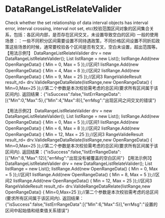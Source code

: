 # DataRangeListRelateValider
Check whether the set relationship of data interval objects has interval error, interval crossing, interval not set, etc(校验范围区间对象的区间集合关系，包括：各区间内部，是否存在区间交叉，未设置导致空白的区间)
一般的使用场景：：一些不同积分区间需要设置不同待遇政策，不同价格区间设置不同折扣政策这些场景的时候，通常要校验各个区间是否有交叉，空白未设置，超出范围等。
【用法示例1】
 DataRangeListRelateValider drv = new DataRangeListRelateValider();
            List<OpenRangeData> listRange = new List<OpenRangeData>();
            listRange.Add(new OpenRangeData() { Min = 0, Max = 5 });//区间1
            listRange.Add(new OpenRangeData() { Min = 4, Max = 8 });//区间2
            listRange.Add(new OpenRangeData() { Min = 9, Max = 25 });//区间3
            RangeValideResult  result_rd= drv.ValideRangeDataRelate(listRange,new OpenRangeData() { Min=0,Max=25 });//第二个参数是本次校验需考虑的总区间(要求所有区间属于该区间内).
 返回结果：{"isSuccess":false,"listErrRangeData":[{"Min":0,"Max":5},{"Min":4,"Max":8}],"errMsg":"出现区间之间交叉的错误"}
 
 【用法示例2】
             DataRangeListRelateValider drv = new DataRangeListRelateValider();
            List<OpenRangeData> listRange = new List<OpenRangeData>();
            listRange.Add(new OpenRangeData() { Min = 0, Max = 5 });//区间1
            listRange.Add(new OpenRangeData() { Min = 6, Max = 8 });//区间2
            listRange.Add(new OpenRangeData() { Min = 12, Max = 25 });//区间3
            RangeValideResult  result_rd= drv.ValideRangeDataRelate(listRange,new OpenRangeData() { Min=0,Max=25 });//第二个参数是本次校验需考虑的总区间(要求所有区间属于该区间内).
 返回结果：{"isSuccess":false,"listErrRangeData":[{"Min":8,"Max":12}],"errMsg":"出现没有被覆盖的空白区间"}
 【用法示例3】
             DataRangeListRelateValider drv = new DataRangeListRelateValider();
            List<OpenRangeData> listRange = new List<OpenRangeData>();
            listRange.Add(new OpenRangeData() { Min = 0, Max = 5 });//区间1
            listRange.Add(new OpenRangeData() { Min = 8, Max = 5 });//区间2
            listRange.Add(new OpenRangeData() { Min = 12, Max = 25 });//区间3
            RangeValideResult  result_rd= drv.ValideRangeDataRelate(listRange,new OpenRangeData() { Min=0,Max=25 });//第二个参数是本次校验需考虑的总区间(要求所有区间属于该区间内).
 返回结果：{"isSuccess":false,"listErrRangeData":[{"Min":6,"Max":5}],"errMsg":"设置的区间中起始值和结束值关系错误"}
  
